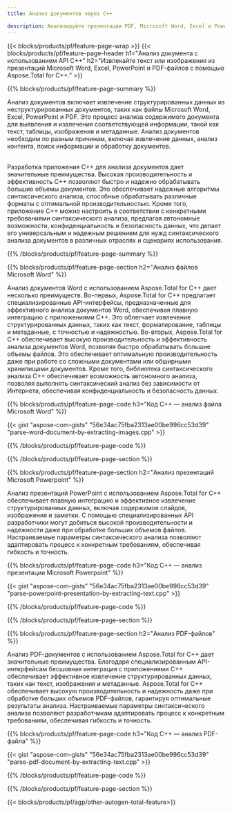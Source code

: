 ```yaml
---
title: Анализ документов через C++ 

description: Анализируйте презентации PDF, Microsoft Word, Excel и PowerPoint с помощью приложения C++. Перечислен код C++ для простого извлечения текста или изображений.
---
```


{{< blocks/products/pf/feature-page-wrap >}}
{{< blocks/products/pf/feature-page-header h1="Анализ документа с использованием API C++" h2="Извлекайте текст или изображения из презентаций Microsoft Word, Excel, PowerPoint и PDF-файлов с помощью Aspose.Total for C++." >}}

{{% blocks/products/pf/feature-page-summary %}}

Анализ документов включает извлечение структурированных данных из неструктурированных документов, таких как файлы Microsoft Word, Excel, PowerPoint и PDF. Это процесс анализа содержимого документа для выявления и извлечения соответствующей информации, такой как текст, таблицы, изображения и метаданные. Анализ документов необходим по разным причинам, включая извлечение данных, анализ контента, поиск информации и обработку документов. <br /><br />

Разработка приложения C++ для анализа документов дает значительные преимущества. Высокая производительность и эффективность C++ позволяют быстро и надежно обрабатывать большие объемы документов. Это обеспечивает надежные алгоритмы синтаксического анализа, способные обрабатывать различные форматы с оптимальной производительностью. Кроме того, приложение C++ можно настроить в соответствии с конкретными требованиями синтаксического анализа, предлагая автономные возможности, конфиденциальность и безопасность данных, что делает его универсальным и надежным решением для нужд синтаксического анализа документов в различных отраслях и сценариях использования.

{{% /blocks/products/pf/feature-page-summary  %}}

{{% blocks/products/pf/feature-page-section  h2="Анализ файлов Microsoft Word" %}}

Анализ документов Word с использованием Aspose.Total for C++ дает несколько преимуществ. Во-первых, Aspose.Total for C++ предлагает специализированные API-интерфейсы, предназначенные для эффективного анализа документов Word, обеспечивая плавную интеграцию с приложениями C++. Это облегчает извлечение структурированных данных, таких как текст, форматирование, таблицы и метаданные, с точностью и надежностью. Во-вторых, Aspose.Total for C++ обеспечивает высокую производительность и эффективность анализа документов Word, позволяя быстро обрабатывать большие объемы файлов. Это обеспечивает оптимальную производительность даже при работе со сложными документами или обширными хранилищами документов. Кроме того, библиотека синтаксического анализа C++ обеспечивает возможность автономного анализа, позволяя выполнять синтаксический анализ без зависимости от Интернета, обеспечивая конфиденциальность и безопасность данных. 

{{% blocks/products/pf/feature-page-code h3="Код C++ — анализ файла Microsoft Word" %}}

{{< gist "aspose-com-gists" "56e34ac75fba2313ae00be996cc53d39" "parse-word-document-by-extracting-images.cpp" >}}

{{% /blocks/products/pf/feature-page-code  %}}

{{% /blocks/products/pf/feature-page-section %}}

{{% blocks/products/pf/feature-page-section  h2="Анализ презентаций Microsoft Powerpoint" %}}

Анализ презентаций PowerPoint с использованием Aspose.Total for C++ обеспечивает плавную интеграцию и эффективное извлечение структурированных данных, включая содержимое слайдов, изображения и заметки. С помощью специализированных API разработчики могут добиться высокой производительности и надежности даже при обработке больших объемов файлов. Настраиваемые параметры синтаксического анализа позволяют адаптировать процесс к конкретным требованиям, обеспечивая гибкость и точность.

{{% blocks/products/pf/feature-page-code h3="Код C++ — анализ презентации Microsoft Powerpoint" %}}

{{< gist "aspose-com-gists" "56e34ac75fba2313ae00be996cc53d39" "parse-powerpoint-presentation-by-extracting-text.cpp" >}}

{{% /blocks/products/pf/feature-page-code  %}}

{{% /blocks/products/pf/feature-page-section %}}

{{% blocks/products/pf/feature-page-section  h2="Анализ PDF-файлов" %}}

Анализ PDF-документов с использованием Aspose.Total for C++ дает значительные преимущества. Благодаря специализированным API-интерфейсам бесшовная интеграция с приложениями C++ обеспечивает эффективное извлечение структурированных данных, таких как текст, изображения и метаданные. Aspose.Total for C++ обеспечивает высокую производительность и надежность даже при обработке больших объемов PDF-файлов, гарантируя оптимальные результаты анализа. Настраиваемые параметры синтаксического анализа позволяют разработчикам адаптировать процесс к конкретным требованиям, обеспечивая гибкость и точность. 

{{% blocks/products/pf/feature-page-code h3="Код C++ — анализ PDF-файла" %}}

{{< gist "aspose-com-gists" "56e34ac75fba2313ae00be996cc53d39" "parse-pdf-document-by-extracting-text.cpp" >}}

{{% /blocks/products/pf/feature-page-code  %}}

{{% /blocks/products/pf/feature-page-section %}}

{{< blocks/products/pf/agp/other-autogen-total-feature>}}